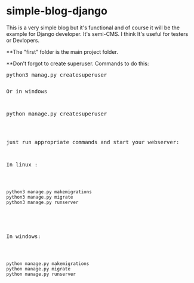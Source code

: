 # simple-blog-django
This is a very simple blog but it's functional and of course it will be the example for Django developer.
It's semi-CMS. I think It's useful for testers or Devlopers.

**The "first" folder is the main project folder. 

**Don't forgot to create superuser. Commands to do this:

<pre>
python3 manag.py createsuperuser
<pre>
<p>Or in windows</p>
<pre>
python manage.py createsuperuser
</pre>

just run appropriate commands and start your webserver:

<p>In linux :</p>
<pre>
<code>
python3 manage.py makemigrations
python3 manage.py migrate
python3 manage.py runserver
</code>
</pre>

<p>In windows:</p>
<pre>
<code>
python manage.py makemigrations
python manage.py migrate
python manage.py runserver
  

